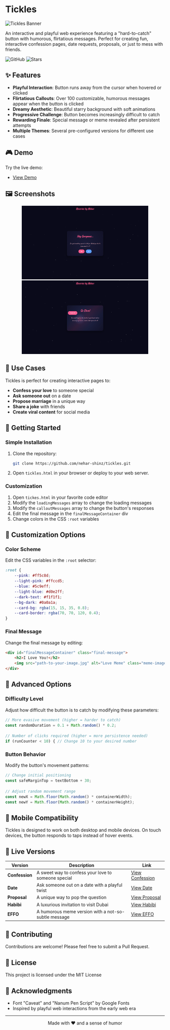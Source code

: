 # Tickles

![Tickles Banner](https://img.shields.io/badge/Tickles-Interactive%20Button%20Experience-ff5c8d?style=for-the-badge&logo=github)

An interactive and playful web experience featuring a "hard-to-catch" button with humorous, flirtatious messages. Perfect for creating fun, interactive confession pages, date requests, proposals, or just to mess with friends.

![GitHub](https://img.shields.io/github/license/nehar-shinz/tickles)
![Stars](https://img.shields.io/github/stars/nehar-shinz/tickles?style=social)

## ✨ Features

- **Playful Interaction**: Button runs away from the cursor when hovered or clicked
- **Flirtatious Callouts**: Over 100 customizable, humorous messages appear when the button is clicked
- **Dreamy Aesthetic**: Beautiful starry background with soft animations
- **Progressive Challenge**: Button becomes increasingly difficult to catch
- **Rewarding Finale**: Special message or meme revealed after persistent attempts
- **Multiple Themes**: Several pre-configured versions for different use cases

## 🎮 Demo

Try the live demo:

- [View Demo](https://nehar-shinz.github.io/tickles/tickles)

## 🖼️ Screenshots

<div align="center">
  <img src="screenshots/screen1.png" alt="Initial Screen" width="400"/>
  <img src="screenshots/screen2.png" alt="Running Button" width="400"/>
</div>

## 💖 Use Cases

Tickles is perfect for creating interactive pages to:

- **Confess your love** to someone special
- **Ask someone out** on a date
- **Propose marriage** in a unique way
- **Share a joke** with friends
- **Create viral content** for social media

## 🚀 Getting Started

### Simple Installation

1. Clone the repository:
   ```bash
   git clone https://github.com/nehar-shinz/tickles.git
   ```

2. Open `tickles.html` in your browser or deploy to your web server.

### Customization

1. Open `tickes.html` in your favorite code editor
2. Modify the `loadingMessages` array to change the loading messages
3. Modify the `calloutMessages` array to change the button's responses
4. Edit the final message in the `finalMessageContainer` div
5. Change colors in the CSS `:root` variables

## 🎨 Customization Options

### Color Scheme

Edit the CSS variables in the `:root` selector:

```css
:root {
    --pink: #ff5c8d;
    --light-pink: #ffccd5;
    --blue: #5c9eff;
    --light-blue: #d0e2ff;
    --dark-text: #f1f1f1;
    --bg-dark: #0a0a1a;
    --card-bg: rgba(15, 15, 35, 0.8);
    --card-border: rgba(70, 70, 120, 0.4);
}
```

### Final Message

Change the final message by editing:

```html
<div id="finalMessageContainer" class="final-message">
    <h2>I Love You!</h2>
    <img src="path-to-your-image.jpg" alt="Love Meme" class="meme-image">
</div>
```

## 🔧 Advanced Options

### Difficulty Level

Adjust how difficult the button is to catch by modifying these parameters:

```javascript
// More evasive movement (higher = harder to catch)
const randomDuration = 0.1 + Math.random() * 0.2;

// Number of clicks required (higher = more persistence needed)
if (runCounter < 10) { // Change 10 to your desired number
```

### Button Behavior

Modify the button's movement patterns:

```javascript
// Change initial positioning
const safeMarginTop = textBottom + 30;

// Adjust random movement range
const newX = Math.floor(Math.random() * containerWidth);
const newY = Math.floor(Math.random() * containerHeight);
```

## 📱 Mobile Compatibility

Tickles is designed to work on both desktop and mobile devices. On touch devices, the button responds to taps instead of hover events.

## 🔗 Live Versions

| Version | Description | Link |
|---------|-------------|------|
| **Confession** | A sweet way to confess your love to someone special | [View Confession](https://nehar-shinz.github.io/tickles/confession.html) |
| **Date** | Ask someone out on a date with a playful twist | [View Date](https://nehar-shinz.github.io/tickles/date.html) |
| **Proposal** | A unique way to pop the question | [View Proposal](https://nehar-shinz.github.io/tickles/proposal.html) |
| **Habibi** | A luxurious invitation to visit Dubai | [View Habibi](https://nehar-shinz.github.io/tickles/habibi.html) |
| **EFFO** | A humorous meme version with a not-so-subtle message | [View EFFO](https://nehar-shinz.github.io/tickles/effo.html) |


## 🤝 Contributing

Contributions are welcome! Please feel free to submit a Pull Request.

## 📜 License

This project is licensed under the MIT License

## 💬 Acknowledgments

- Font "Caveat" and "Nanum Pen Script" by Google Fonts
- Inspired by playful web interactions from the early web era

---

<p align="center">Made with ❤️ and a sense of humor</p>
